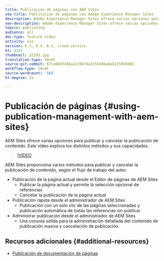 ```yaml
---
title: Publicación de páginas con AEM Sites
seo-title: Publicación de páginas con Adobe Experience Manager Sites
description: Adobe Experience Manager Sites ofrece varias opciones para publicar y cancelar la publicación de contenido. Este vídeo explora los distintos métodos y sus capacidades.
seo-description: Adobe Experience Manager Sites ofrece varias opciones para publicar y cancelar la publicación de contenido. Este vídeo explora los distintos métodos y sus capacidades.
topics: publishing
audience: all
doc-type: feature video
activity: use
version: 6.3, 6.4, 6.5, cloud-service
kt: 4322
thumbnail: 32193.jpg
translation-type: tm+mt
source-git-commit: 67ca08bf386a217807da3755d46abed225050d02
workflow-type: tm+mt
source-wordcount: '165'
ht-degree: 1%

---
```



# Publicación de páginas {#using-publication-management-with-aem-sites}

AEM Sites ofrece varias opciones para publicar y cancelar la publicación de contenido. Este vídeo explora los distintos métodos y sus capacidades.

>[!VIDEO](https://video.tv.adobe.com/v/32193?quality=12&learn=on)

AEM Sites proporciona varios métodos para publicar y cancelar la publicación de contenido, según el flujo de trabajo del autor.

* Publicación de la página actual desde el Editor de páginas de AEM Sites
   * Publicar la página actual y permite la selección opcional de referencias
   * Cancelar la publicación de la página actual
* Publicación rápida desde el administrador de AEM Sites
   * Publicación con un solo clic de las páginas seleccionadas y publicación automática de todas las referencias sin publicar
* Administrar publicación desde el administrador de AEM Sites
   * Una consola sólida para la administración detallada del contenido de publicación masiva y cancelación de publicación.

## Recursos adicionales {#additional-resources}

* [Publicación de documentación de páginas](https://docs.adobe.com/content/help/en/experience-manager-65/authoring/authoring/publishing-pages.html)
